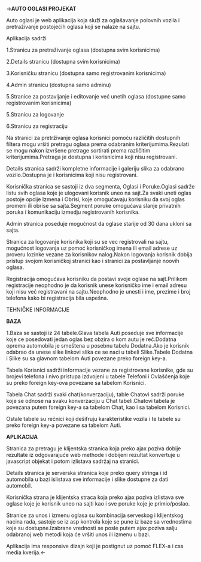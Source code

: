 ->**AUTO OGLASI PROJEKAT**





Auto oglasi je web aplikacija koja služi za oglašavanje polovnih vozila i
pretraživanje postojećih oglasa koji se nalaze na sajtu.

Aplikacija sadrži

1.Stranicu za pretraživanje oglasa (dostupna svim korisnicima)

2.Details stranicu (dostupna svim korisnicima)

3.Korisničku stranicu (dostupna samo registrovanim korisnicima)

4.Admin stranicu (dostupna samo adminu)

5.Stranice za postavljanje i editovanje već unetih oglasa (dostupne samo
registrovanim korisnicima)

5.Stranicu za logovanje

6.Stranicu za registraciju

Na stranici za pretrživanje oglasa korisnici pomoću različitih dostupnih filtera
mogu vršiti pretragu oglasa prema odabranim kriterijumima.Rezulati se mogu nakon
izvršene pretrage sortirati prema različitim kriterijumima.Pretraga je dostupna
i korisnicima koji nisu registrovani.

Details stranica sadrži kompletne informacije i galeriju slika za odabrano
vozilo.Dostupna je i korisnicima koji nisu registrovani.

Korisnička stranica se sastoji iz dva segmenta, Oglasi i Poruke.Oglasi sadrže
listu svih oglasa koje je ulogovani korisnik uneo na sajt.Za svaki uneti oglas
postoje opcije Izmena i Obrisi, koje omogućavaju korisniku da svoj oglas promeni
ili obrise sa sajta.Segment poruke omogućava slanje privatnih poruka i
komunikaciju izmedju registrovanih korisnika.

Admin stranica poseduje mogućnost da oglase starije od 30 dana ukloni sa sajta.

Stranica za logovanje korisnika koji su se vec registrovali na sajtu, mogućnost
logovanja uz pomoć korisničkog imena ili email adrese uz proveru lozinke vezane
za korisnikov nalog.Nakon logovanja korisnik dobija pristup svojom korisničkoj
stranici kao i stranici za postavljanje noovih oglasa.

Registracija omogućava korisniku da postavi svoje oglase na sajt.Prilikom
registracije neophodno je da korisnik unese korisničko ime i email adresu koji
nisu već registravani na sajtu.Neophodno je unesti i ime, prezime i broj
telefona kako bi registracija bila uspešna.

TEHNIČKE INFORMACIJE


**BAZA**


1.Baza se sastoji iz 24 tabele.Glava tabela Auti poseduje sve informacije koje
ce posedovati jedan oglas bez obzira o kom autu je reč.Dodatna oprema automobila
je smeštena u posebnu tabelu Dodatna.Ako je korisnik odabrao da unese slike
linkovi slika ce se naci u tabeli Slike.Tabele Dodatna i Slike su sa glavnom
tabelom Auti povezane preko foreign key-a.

Tabela Korisnici sadrži informacije vezane za registrovane korisnike, gde su
brojevi telefona i nivo pristupa izdvojeni u tabele Telefoni i Ovlašćenja koje
su preko foreign key-ova povezane sa tabelom Korisnici.

Tabela Chat sadrži svaki chat(konverzaciju), table Chatovi sadrži poruke koje se
odnose na svaku konverzaciju u Chat tabeli.Chatovi tabela je povezana putem
foreign key-a sa tabelom Chat, kao i sa tabelom Korisnici.

Ostale tabele su rečnici koji dešifruju karakteristike vozila i te tabele su
preko foreign key-a povezane sa tabelom Auti.


**APLIKACIJA**


Stranica za pretragu je klijentska stranica koja preko ajax poziva dobije
rezultate iz odgovarajuće web methode i dobijeni rezultat konvertuje u
javascript objekat i potom izlistava sadržaj na stranici.

Details stranica je serverska stranica koje preko query stringa i id automobila
u bazi islistava sve informacije i slike dostupne za dati automobil.

Korisnička strana je klijentska straca koja preko ajax poziva izlistava sve
oglase koje je korisnik uneo na sajti kao i sve poruke koje je primio/poslao.

Stranice za unos i izmenu oglasa su kombinacija serveskog i klijentskog nacina
rada, sastoje se iz asp kontrola koje se pune iz baze sa vrednostima koje su
dostupne.Izabrane vrednosti se posle putem ajax poziva salju odabranoj web
metodi koja će vršiti unos ili izmenu u bazi.

Aplikacija ima responsive dizajn koji je postignut uz pomoć FLEX-a i css media
kverija.<-
